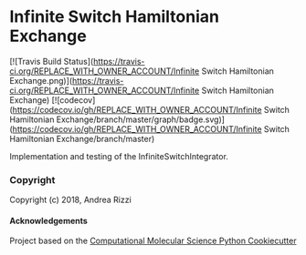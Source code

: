 Infinite Switch Hamiltonian Exchange
==============================
[//]: # (Badges)
[![Travis Build Status](https://travis-ci.org/REPLACE_WITH_OWNER_ACCOUNT/Infinite Switch Hamiltonian Exchange.png)](https://travis-ci.org/REPLACE_WITH_OWNER_ACCOUNT/Infinite Switch Hamiltonian Exchange)
[![codecov](https://codecov.io/gh/REPLACE_WITH_OWNER_ACCOUNT/Infinite Switch Hamiltonian Exchange/branch/master/graph/badge.svg)](https://codecov.io/gh/REPLACE_WITH_OWNER_ACCOUNT/Infinite Switch Hamiltonian Exchange/branch/master)

Implementation and testing of the InfiniteSwitchIntegrator.

### Copyright

Copyright (c) 2018, Andrea Rizzi


#### Acknowledgements
 
Project based on the 
[Computational Molecular Science Python Cookiecutter](https://github.com/molssi/cookiecutter-cms)
